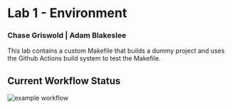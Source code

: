 # Lab 1 - Environment

### Chase Griswold | Adam Blakeslee

This lab contains a custom Makefile that builds a dummy project and uses the Github Actions build system to test the Makefile.

## Current Workflow Status

![example workflow](https://github.com/chasegriswold/lab1/actions/workflows/main.yml/badge.svg)
